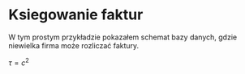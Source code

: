 # Ksiegowanie faktur

W tym prostym przykładzie pokazałem schemat bazy danych, gdzie niewielka firma może rozliczać faktury.

$\tau=c^2$
